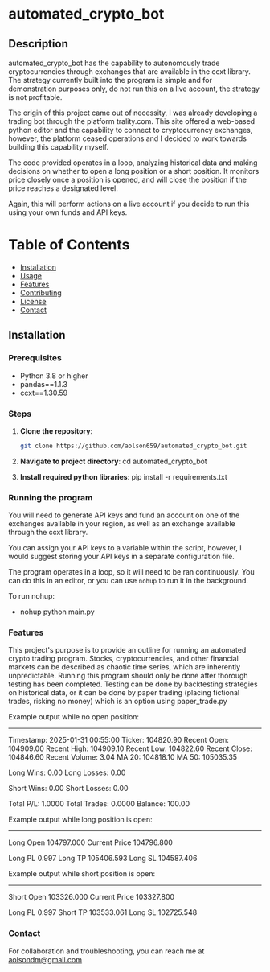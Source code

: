 # automated_crypto_bot

## Description
automated_crypto_bot has the capability to autonomously trade cryptocurrencies through exchanges that are available in the ccxt library. The strategy currently built into the program is simple and for demonstration purposes only, do not run this on a live account, the strategy is not profitable.

The origin of this project came out of necessity, I was already developing a trading bot through the platform trality.com. This site offered a web-based python editor and the capability to connect to cryptocurrency exchanges, however, the platform ceased operations and I decided to work towards building this capability myself.

The code provided operates in a loop, analyzing historical data and making decisions on whether to open a long position or a short position. It monitors price closely once a position is opened, and will close the position if the price reaches a designated level.

Again, this will perform actions on a live account if you decide to run this using your own funds and API keys.

# Table of Contents
- [Installation](#installation)
- [Usage](#usage)
- [Features](#features)
- [Contributing](#contributing)
- [License](#license)
- [Contact](#contact)

## Installation

### Prerequisites
- Python 3.8 or higher
- pandas==1.1.3
- ccxt==1.30.59

### Steps
1. **Clone the repository**:
   ```bash
   git clone https://github.com/aolson659/automated_crypto_bot.git

2. **Navigate to project directory**:
   cd automated_crypto_bot

3. **Install required python libraries**:
   pip install -r requirements.txt

### Running the program
You will need to generate API keys and fund an account on one of the exchanges available in your region, as well as an exchange available through the ccxt library.

You can assign your API keys to a variable within the script, however, I would suggest storing your API keys in a separate configuration file.

The program operates in a loop, so it will need to be ran continuously. You can do this in an editor, or you can use `nohup` to run it in the background.

To run nohup:
- nohup python main.py

### Features
This project's purpose is to provide an outline for running an automated crypto trading program. Stocks, cryptocurrencies, and other financial markets can be described as chaotic time series, which are inherently unpredictable. Running this program should only be done after thorough testing has been completed. Testing can be done by backtesting strategies on historical data, or it can be done by paper trading (placing fictional trades, risking no money) which is an option using paper_trade.py

Example output while no open position:

------------------------------------------------------------------------------------------------
Timestamp: 2025-01-31 00:55:00
Ticker:             104820.90
Recent Open:        104909.00
Recent High:        104909.10
Recent Low:         104822.60
Recent Close:       104846.60
Recent Volume:      3.04
MA 20:              104818.10
MA 50:              105035.35

Long Wins:          0.00
Long Losses:        0.00

Short Wins:         0.00
Short Losses:       0.00

Total P/L:          1.0000
Total Trades:       0.0000
Balance:            100.00

Example output while long position is open:

------------------------------------------------------------------------------------------------
Long Open 104797.000
Current Price 104796.800

Long PL 0.997
Long TP 105406.593
Long SL 104587.406

Example output while short position is open:

------------------------------------------------------------------------------------------------
Short Open 103326.000
Current Price 103327.800

Long PL 0.997
Short TP 103533.061
Long SL 102725.548

### Contact
For collaboration and troubleshooting, you can reach me at aolsondm@gmail.com


